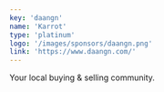 ```yaml
---
key: 'daangn'
name: 'Karrot'
type: 'platinum'
logo: '/images/sponsors/daangn.png'
link: 'https://www.daangn.com/'
---
```

Your local buying & selling community.
